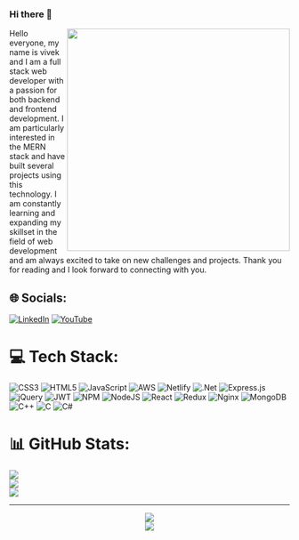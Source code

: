 ### Hi there 👋
<div>
  <img width="400px" align="right" src="https://cdn.tomondre.com/this-is-fine.jpg" />  
  Hello everyone, my name is vivek and I am a full stack web developer with a passion for both backend and frontend development. I am particularly interested in the     MERN stack and have built several projects using this technology. I am constantly learning and expanding my skillset in the field of web development and am always     excited to take on new challenges and projects. Thank you for reading and I look forward to connecting with you.
<div/>


## 🌐 Socials:
[![LinkedIn](https://img.shields.io/badge/LinkedIn-%230077B5.svg?logo=linkedin&logoColor=white)](https://www.linkedin.com/in/vivek-chaturvedi903/) [![YouTube](https://img.shields.io/badge/YouTube-%23FF0000.svg?logo=YouTube&logoColor=white)](https://www.youtube.com/@vivekchaturvedi3476) 

# 💻 Tech Stack:
![CSS3](https://img.shields.io/badge/css3-%231572B6.svg?style=for-the-badge&logo=css3&logoColor=white) ![HTML5](https://img.shields.io/badge/html5-%23E34F26.svg?style=for-the-badge&logo=html5&logoColor=white) ![JavaScript](https://img.shields.io/badge/javascript-%23323330.svg?style=for-the-badge&logo=javascript&logoColor=%23F7DF1E) ![AWS](https://img.shields.io/badge/AWS-%23FF9900.svg?style=for-the-badge&logo=amazon-aws&logoColor=white) ![Netlify](https://img.shields.io/badge/netlify-%23000000.svg?style=for-the-badge&logo=netlify&logoColor=#00C7B7) ![.Net](https://img.shields.io/badge/.NET-5C2D91?style=for-the-badge&logo=.net&logoColor=white) ![Express.js](https://img.shields.io/badge/express.js-%23404d59.svg?style=for-the-badge&logo=express&logoColor=%2361DAFB) ![jQuery](https://img.shields.io/badge/jquery-%230769AD.svg?style=for-the-badge&logo=jquery&logoColor=white) ![JWT](https://img.shields.io/badge/JWT-black?style=for-the-badge&logo=JSON%20web%20tokens) ![NPM](https://img.shields.io/badge/NPM-%23000000.svg?style=for-the-badge&logo=npm&logoColor=white) ![NodeJS](https://img.shields.io/badge/node.js-6DA55F?style=for-the-badge&logo=node.js&logoColor=white) ![React](https://img.shields.io/badge/react-%2320232a.svg?style=for-the-badge&logo=react&logoColor=%2361DAFB) ![Redux](https://img.shields.io/badge/redux-%23593d88.svg?style=for-the-badge&logo=redux&logoColor=white) ![Nginx](https://img.shields.io/badge/nginx-%23009639.svg?style=for-the-badge&logo=nginx&logoColor=white) ![MongoDB](https://img.shields.io/badge/MongoDB-%234ea94b.svg?style=for-the-badge&logo=mongodb&logoColor=white) ![C++](https://img.shields.io/badge/c++-%2300599C.svg?style=for-the-badge&logo=c%2B%2B&logoColor=white) ![C](https://img.shields.io/badge/c-%2300599C.svg?style=for-the-badge&logo=c&logoColor=white) ![C#](https://img.shields.io/badge/c%23-%23239120.svg?style=for-the-badge&logo=c-sharp&logoColor=white) 

# 📊 GitHub Stats:
![](https://github-readme-stats.vercel.app/api?username=vc8bp&theme=dark&hide_border=false&include_all_commits=true&count_private=true)<br/>
![](https://github-readme-streak-stats.herokuapp.com/?user=vc8bp&theme=dark&hide_border=false)<br/>
![](https://github-readme-stats.vercel.app/api/top-langs/?username=vc8bp&theme=dark&hide_border=false&include_all_commits=true&count_private=true&layout=compact)



---
<div align="center">
	<img src="https://media0.giphy.com/media/3otPorWLQJq5GmHRtu/giphy.gif" />
	<br>
	<img src="https://profile-counter.glitch.me/vc8bp/count.svg" />
<div/>


<!-- Proudly created with GPRM ( https://gprm.itsvg.in ) -->
